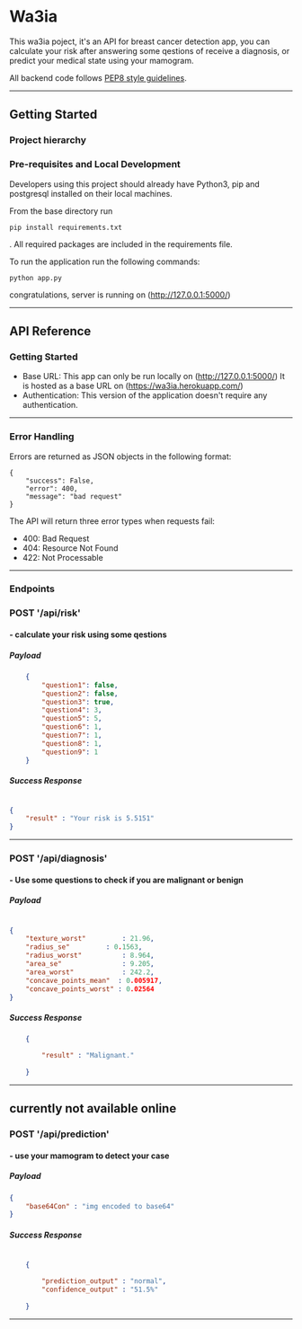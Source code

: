 # Wa3ia 

This wa3ia poject, it's an API for breast cancer detection app, you can calculate your risk after answering some qestions of receive a diagnosis, or predict your medical state using your mamogram.

All backend code follows [PEP8 style guidelines](https://www.python.org/dev/peps/pep-0008/). 

<hr/>

## Getting Started

### Project hierarchy

### Pre-requisites and Local Development 

Developers using this project should already have Python3, pip and postgresql installed on their local machines.

From the base directory run 
```
pip install requirements.txt
```
. All required packages are included in the requirements file. 

To run the application run the following commands: 
```
python app.py 
```
congratulations, server is running on (http://127.0.0.1:5000/)

<hr/>


## API Reference

### Getting Started

- Base URL:  This app can only be run locally on (http://127.0.0.1:5000/) 
  It is  hosted as a base URL on (https://wa3ia.herokuapp.com/)
- Authentication: This version of the application doesn't require any authentication.

<hr/>

### Error Handling
Errors are returned as JSON objects in the following format:
```
{
    "success": False, 
    "error": 400,
    "message": "bad request"
}
```
The API will return three error types when requests fail:
- 400: Bad Request
- 404: Resource Not Found
- 422: Not Processable 

<hr/>

### Endpoints 

### **POST**  '/api/risk'
#### - calculate your risk using some qestions

##### Payload
``` json
    {
        "question1": false,
        "question2": false,
        "question3": true,
        "question4": 3,
        "question5": 5,
        "question6": 1,
        "question7": 1,
        "question8": 1,
        "question9": 1
    }
```

##### Success Response
``` json

{
    "result" : "Your risk is 5.5151"
}

```
<hr/>

### **POST**  '/api/diagnosis'
#### - Use some questions to check if you are malignant or benign

##### Payload
``` json
    
{   
    "texture_worst" 		: 21.96,
    "radius_se"    		: 0.1563,
    "radius_worst"  		: 8.964,
    "area_se"       		: 9.205,
    "area_worst"    		: 242.2,
    "concave_points_mean"  : 0.005917,
    "concave_points_worst" : 0.02564
}
```

##### Success Response
``` json
    {

        "result" : "Malignant."
        
    }
```
<hr/>

## currently not available online
### **POST**  '/api/prediction'
#### - use your mamogram to detect your case

##### Payload
``` json
{
    "base64Con" : "img encoded to base64"
}
```

##### Success Response
``` json
    
    {

        "prediction_output" : "normal",
        "confidence_output" : "51.5%"
        
    }
```

<hr/>


